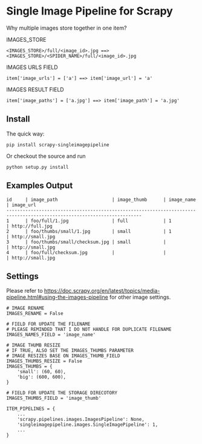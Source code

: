 Single Image Pipeline for Scrapy
==================================================

Why multiple images store together in one item?

IMAGES_STORE

    <IMAGES_STORE>/full/<image_id>.jpg ==> <IMAGES_STORE>/<SPIDER_NAME>/full/<image_id>.jpg

IMAGES URLS FIELD

    item['image_urls'] = ['a'] ==> item['image_url'] = 'a'

IMAGES RESULT FIELD

    item['image_paths'] = ['a.jpg'] ==> item['image_path'] = 'a.jpg'


Install
----------

The quick way:

    pip install scrapy-singleimagepipeline

Or checkout the source and run

    python setup.py install


Examples Output
----------

    id     | image_path                    | image_thumb      | image_name  | image_url
    ------------------------------------------------------------------------------------------------------------------------
    1      | foo/full/1.jpg                | full             | 1           | http://full.jpg
    2      | foo/thumbs/small/1.jpg        | small            | 1           | http://small.jpg
    3      | foo/thumbs/small/checksum.jpg | small            |             | http://small.jpg
    4      | foo/full/checksum.jpg         |                  |             | http://small.jpg

Settings
----------

Please refer to https://doc.scrapy.org/en/latest/topics/media-pipeline.html#using-the-images-pipeline for other image settings.

    # IMAGE RENAME
    IMAGES_RENAME = False

    # FIELD FOR UPDATE THE FILENAME
    # PLEASE REMINDED THAT I DO NOT HANDLE FOR DUPLICATE FILENAME
    IMAGES_NAMES_FIELD = 'image_name'

    # IMAGE THUMB RESIZE
    # IF TRUE, ALSO SET THE IMAGES_THUMBS PARAMETER
    # IMAGE RESIZES BASE ON IMAGES_THUMB_FIELD
    IMAGES_THUMBS_RESIZE = False
    IMAGES_THUMBS = {
        'small': (60, 60),
        'big': (600, 600),
    }

    # FIELD FOR UPDATE THE STORAGE DIRECOTORY
    IMAGES_THUMBS_FIELD = 'image_thumb'

    ITEM_PIPELINES = {
        ...
        'scrapy.pipelines.images.ImagesPipeline': None,
        'singleimagepipeline.images.SingleImagePipeline': 1,
        ...
    }